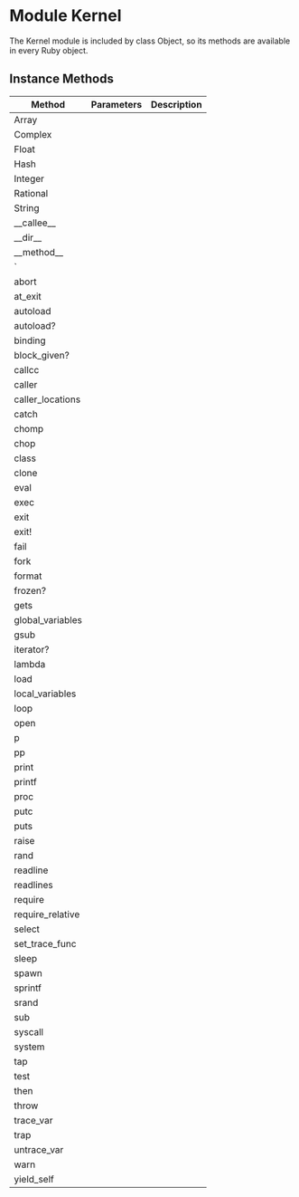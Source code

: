 # Module Kernel

The Kernel module is included by class Object, so its methods are available in every Ruby object.


## Instance Methods

| Method | Parameters | Description |
| --- | --- | --- |
|Array |  |  |
|Complex |  |  |
|Float |  |  |
|Hash |  |  |
|Integer |  |  |
|Rational |  |  |
|String |  |  |
|\_\_callee__ |  |  |
|\_\_dir__ |  |  |
|\_\_method__ |  |  |
|` |  |  |
|abort |  |  |
|at_exit |  |  |
|autoload |  |  |
|autoload? |  |  |
|binding |  |  |
|block_given? |  |  |
|callcc |  |  |
|caller |  |  |
|caller_locations |  |  |
|catch |  |  |
|chomp |  |  |
|chop |  |  |
|class |  |  |
|clone |  |  |
|eval |  |  |
|exec |  |  |
|exit |  |  |
|exit! |  |  |
|fail |  |  |
|fork |  |  |
|format |  |  |
|frozen? |  |  |
|gets |  |  |
|global_variables |  |  |
|gsub |  |  |
|iterator? |  |  |
|lambda |  |  |
|load |  |  |
|local_variables |  |  |
|loop |  |  |
|open |  |  |
|p |  |  |
|pp |  |  |
|print |  |  |
|printf |  |  |
|proc |  |  |
|putc |  |  |
|puts |  |  |
|raise |  |  |
|rand |  |  |
|readline |  |  |
|readlines |  |  |
|require |  |  |
|require_relative |  |  |
|select |  |  |
|set_trace_func |  |  |
|sleep |  |  |
|spawn |  |  |
|sprintf |  |  |
|srand |  |  |
|sub |  |  |
|syscall |  |  |
|system |  |  |
|tap |  |  |
|test |  |  |
|then |  |  |
|throw |  |  |
|trace_var |  |  |
|trap |  |  |
|untrace_var |  |  |
|warn |  |  |
|yield_self |  |  |
